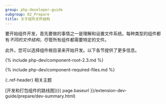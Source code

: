 ```yaml
---
group: php-developer-guide
subgroup: 02_Prepare
title: 关于组件文件结构
---
```


要开始组件开发，首先要做的事情之一是理解和设置文件系统。每种类型的组件都有*不同的文件结构*，尽管所有组件都需要特定的文件。

此外，您可以选择组件根目录来开始开发。以下各节提供了更多信息。

{% include php-dev/component-root-2.3.md %}

{% include php-dev/component-required-files.md %}

{:.ref-header}
相关主题

[开发和打包组件的路线图]({{ page.baseurl }}/extension-dev-guide/prepare/dev-summary.html)

